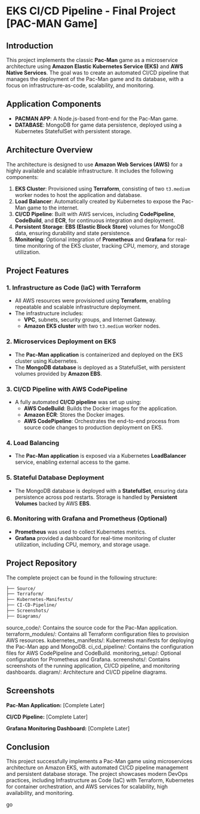 # EKS CI/CD Pipeline - Final Project [PAC-MAN Game]

## Introduction

This project implements the classic **Pac-Man** game as a microservice architecture using **Amazon Elastic Kubernetes Service (EKS)** and **AWS Native Services**. The goal was to create an automated CI/CD pipeline that manages the deployment of the Pac-Man game and its database, with a focus on infrastructure-as-code, scalability, and monitoring.

## Application Components

- **PACMAN APP**: A Node.js-based front-end for the Pac-Man game.
- **DATABASE**: MongoDB for game data persistence, deployed using a Kubernetes StatefulSet with persistent storage.

## Architecture Overview

The architecture is designed to use **Amazon Web Services (AWS)** for a highly available and scalable infrastructure. It includes the following components:

1. **EKS Cluster**: Provisioned using **Terraform**, consisting of two `t3.medium` worker nodes to host the application and database.
2. **Load Balancer**: Automatically created by Kubernetes to expose the Pac-Man game to the internet.
3. **CI/CD Pipeline**: Built with AWS services, including **CodePipeline**, **CodeBuild**, and **ECR**, for continuous integration and deployment.
4. **Persistent Storage**: **EBS (Elastic Block Store)** volumes for MongoDB data, ensuring durability and state persistence.
5. **Monitoring**: Optional integration of **Prometheus** and **Grafana** for real-time monitoring of the EKS cluster, tracking CPU, memory, and storage utilization.

## Project Features

### 1. **Infrastructure as Code (IaC) with Terraform**
   - All AWS resources were provisioned using **Terraform**, enabling repeatable and scalable infrastructure deployment.
   - The infrastructure includes:
     - **VPC**, subnets, security groups, and Internet Gateway.
     - **Amazon EKS cluster** with two `t3.medium` worker nodes.

### 2. **Microservices Deployment on EKS**
   - The **Pac-Man application** is containerized and deployed on the EKS cluster using Kubernetes.
   - The **MongoDB database** is deployed as a StatefulSet, with persistent volumes provided by **Amazon EBS**.

### 3. **CI/CD Pipeline with AWS CodePipeline**
   - A fully automated **CI/CD pipeline** was set up using:
     - **AWS CodeBuild**: Builds the Docker images for the application.
     - **Amazon ECR**: Stores the Docker images.
     - **AWS CodePipeline**: Orchestrates the end-to-end process from source code changes to production deployment on EKS.

### 4. **Load Balancing**
   - The **Pac-Man application** is exposed via a Kubernetes **LoadBalancer** service, enabling external access to the game.

### 5. **Stateful Database Deployment**
   - The MongoDB database is deployed with a **StatefulSet**, ensuring data persistence across pod restarts. Storage is handled by **Persistent Volumes** backed by AWS **EBS**.

### 6. **Monitoring with Grafana and Prometheus** (Optional)
   - **Prometheus** was used to collect Kubernetes metrics.
   - **Grafana** provided a dashboard for real-time monitoring of cluster utilization, including CPU, memory, and storage usage.

## Project Repository

The complete project can be found in the following structure:

```bash
├── Source/
├── Terraform/
├── Kubernetes-Manifests/
├── CI-CD-Pipeline/
├── Screenshots/
├── Diagrams/
```

source_code/: Contains the source code for the Pac-Man application.
terraform_modules/: Contains all Terraform configuration files to provision AWS resources.
kubernetes_manifests/: Kubernetes manifests for deploying the Pac-Man app and MongoDB.
ci_cd_pipeline/: Contains the configuration files for AWS CodePipeline and CodeBuild.
monitoring_setup/: Optional configuration for Prometheus and Grafana.
screenshots/: Contains screenshots of the running application, CI/CD pipeline, and monitoring dashboards.
diagram/: Architecture and CI/CD pipeline diagrams.

## Screenshots

**Pac-Man Application:**
[Complete Later]

**CI/CD Pipeline:**
[Complete Later]

**Grafana Monitoring Dashboard:**
[Complete Later]

## Conclusion

This project successfully implements a Pac-Man game using microservices architecture on Amazon EKS, with automated CI/CD pipeline management and persistent database storage. The project showcases modern DevOps practices, including Infrastructure as Code (IaC) with Terraform, Kubernetes for container orchestration, and AWS services for scalability, high availability, and monitoring.

go
